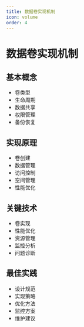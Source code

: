 ```yaml
---
title: 数据卷实现机制
icon: volume
order: 4
---
```


# 数据卷实现机制

## 基本概念
- 卷类型
- 生命周期
- 数据共享
- 权限管理
- 备份恢复

## 实现原理
- 卷创建
- 数据管理
- 访问控制
- 空间管理
- 性能优化

## 关键技术
- 卷实现
- 性能优化
- 资源管理
- 监控分析
- 问题诊断

## 最佳实践
- 设计规范
- 实现策略
- 优化方法
- 监控方案
- 维护建议
